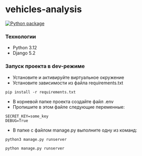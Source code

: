 # vehicles-analysis
[![Python package](https://github.com/sweeteri/vehicle-analysis/actions/workflows/python-package.yml/badge.svg?branch=main)](https://github.com/sweeteri/vehicle-analysis/actions/workflows/python-package.yml)
### Технологии
- Python 3.12
- Django 5.2

### Запуск проекта в dev-режиме
- Установите и активируйте виртуальное окружение
- Установите зависимости из файла requirements.txt
```
pip install -r requirements.txt
``` 
- В корневой папке проекта создайте файл .env
- Пропишите в этом файле следующие переменные:
```
SECRET_KEY=some_key
DEBUG=True
``` 
- В папке с файлом manage.py выполните одну из команд:
```
python3 manage.py runserver
```
```
python manage.py runserver
```
